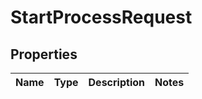 
# StartProcessRequest

## Properties
Name | Type | Description | Notes
------------ | ------------- | ------------- | -------------



